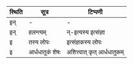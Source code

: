 | स्थिति | सूत्र | टिप्पणी |
| ----- | ------- | ------ |
| इन् | - | - |
| इन् | हलन्त्यम् | न्-इत्यस्य इत्संज्ञा |
| इ | तस्य लोपः | इत्संज्ञकस्य लोपः |
| इ | आर्धधातुकं शेषः | अशित्त्वात् कृत् आर्धधातुकम् |
